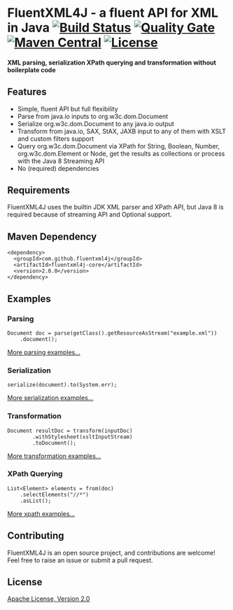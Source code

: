 # FluentXML4J - a fluent API for XML in Java [![Build Status](https://travis-ci.org/fluentxml4j/fluentxml4j.svg?branch=master)](https://travis-ci.org/fluentxml4j/fluentxml4j) [![Quality Gate](https://sonarqube.com/api/badges/gate?key=com.github.fluentxml4j:fluentxml4j)](https://sonarcloud.io/dashboard?id=com.github.fluentxml4j%3Afluentxml4j) [![Maven Central](https://img.shields.io/maven-central/v/com.github.fluentxml4j/fluentxml4j.svg)](https://search.maven.org/#search%7Cga%7C1%7Cfluentxml4j) [![License](https://img.shields.io/badge/License-Apache%202.0-blue.svg)](https://www.apache.org/licenses/LICENSE-2.0.txt)

#### XML parsing, serialization XPath querying and transformation without boilerplate code

## Features
* Simple, fluent API but full flexibility
* Parse from java.io inputs to org.w3c.dom.Document
* Serialize org.w3c.dom.Document to any java.io output
* Transform from java.io, SAX, StAX, JAXB input to any of them
  with XSLT and custom filters support
* Query org.w3c.dom.Document via XPath for String, Boolean, Number, org.w3c.dom.Element or Node,
  get the results as collections or process with the Java 8 Streaming API
* No (required) dependencies

## Requirements
FluentXML4J uses the builtin JDK XML parser and XPath API, but Java 8 is required because of streaming API and Optional support.

## Maven Dependency

```
<dependency>
  <groupId>com.github.fluentxml4j</groupId>
  <artifactId>fluentxml4j-core</artifactId>
  <version>2.0.0</version>
</dependency>
```

## Examples

### Parsing
```
Document doc = parse(getClass().getResourceAsStream("example.xml"))
    .document();
```

[More parsing examples...](doc/examples/parsing-examples.md)


### Serialization
```
serialize(document).to(System.err);
```

[More serialization examples...](doc/examples/serialization-examples.md)

### Transformation
```
Document resultDoc = transform(inputDoc)
        .withStylesheet(xsltInputStream)
        .toDocument();
```

[More transformation examples...](doc/examples/transformation-examples.md)

### XPath Querying
```
List<Element> elements = from(doc)
    .selectElements("//*")
    .asList();
```

[More xpath examples...](doc/examples/xpath-examples.md)

## Contributing
FluentXML4J is an open source project, and contributions are welcome! Feel free to raise an issue or submit a pull request.

## License

[Apache License, Version 2.0](license)
